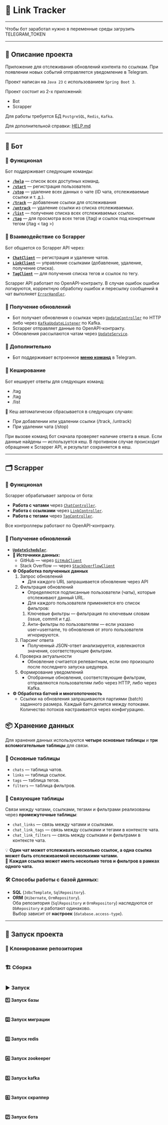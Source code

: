 # 📌 Link Tracker

----

Чтобы бот заработал нужно в переменные среды загрузить TELEGRAM_TOKEN

----

## 📝 Описание проекта

Приложение для отслеживания обновлений контента по ссылкам.
При появлении новых событий отправляется уведомление в Telegram.

Проект написан на `Java 23` с использованием `Spring Boot 3`.

Проект состоит из 2-х приложений:
* Bot
* Scrapper

Для работы требуется БД `PostgreSQL`, `Redis`, `Kafka`.

Для дополнительной справки: [HELP.md](./HELP.md)

---

## 🤖 Бот

### 📌 Функционал

Бот поддерживает следующие команды:

- [**`/help`**]() — список всех доступных команд.
- [**`/start`**]() — регистрация пользователя.
- [**`/stop`**]() — удаление всех данных о чате (ID чата, отслеживаемые ссылки и т. д.).
- [**`/track`**]() — добавление ссылки для отслеживания 
- [**`/untrack`**]() — удаление ссылки из списка отслеживаемых.
- [**`/list`**]() — получение списка всех отслеживаемых ссылок.
- [**`/tag`**]() — для просмотра всех тегов (/tag) и ссылок под конкретным тегом (/tag < tag >)

### 🔄 Взаимодействие со Scrapper

Бот общается со Scrapper API через:
- [**`ChatClient`**]() — регистрация и удаление чатов.
- [**`LinkClient`**]() — управление ссылками (добавление, удаление, получение списка).
- [**`TagClient`**]() — для получения списка тегов и ссылок по тегу.

Scrapper API работает по OpenAPI-контракту. В случае ошибок ошибки логируются, корректную обработку ошибок и пересылку сообщений в чат выполняет [`ErrorHandler`]().

### 📩 Получение обновлений

- Бот получает обновления о ссылках через [`UpdateController`]() по HTTP либо через [`KafkaUpdateListener`]() по Kafka.
- Scrapper отправляет данные по OpenAPI-контракту.
- Обновления рассылаются чатам через [`UpdateService`]().

### 📜 Дополнительно

- Бот поддерживает встроенное [**меню команд**]() в Telegram.

### 🧠 Кеширование

Бот кеширует ответы для следующих команд:
- /tag
- /tag <tag>
- /list

🔄 Кеш автоматически сбрасывается в следующих случаях:
- При добавлении или удалении ссылки (/track, /untrack)
- При удалении чата (/stop)

При вызове команд бот сначала проверяет наличие ответа в кеше. Если данные найдены — используется кеш. В противном случае происходит обращение к Scrapper API, и результат сохраняется в кеш.

---

## 🗂️ Scrapper

### 📌 Функционал

Scrapper обрабатывает запросы от бота:
- **Работа с чатами** через [`ChatController`]().
- **Работа с ссылками** через [`LinkController`]().
- **Работа с тегами** через [`TagController`]().

Все контроллеры работают по OpenAPI-контракту.

### 🔄 Получение обновлений

- [**`UpdateScheduler`**]().
- **📡 Источники данных:**
    - GitHub — через [`GitHubClient`]()
    - Stack Overflow — через [`StackOverflowClient`]()
- **⚙️ Обработка полученных данных**
    1. Запрос обновлений
        - Для каждого URL запрашивается обновление через API
    2. Фильтрация обновлений
        - Определяются подписанные пользователи (чаты), которые отслеживают данный URL.
        - Для каждого пользователя применяется его список фильтров:
        1. Ключевые фильтры — фильтрация по ключевым словам (issue, commit и т.д).
        2. Анти-фильтры по пользователям — если указано user=username, то обновления от этого пользователя игнорируются.
    3. Парсинг ответа
        - Полученный JSON-ответ анализируется, извлекаются значения, соответствующие фильтрам.
    4. Проверка актуальности
        - Обновление считается релевантным, если оно произошло после последнего запуска шедулера.
    5. Формирование уведомлений
        - Отобранные обновления, соответствующие фильтрам, отправляются пользователям либо через HTTP, либо через Kafka.
- **⚙️ Обработка батчей и многопоточность**
    - Ссылки на обновления запрашиваются партиями (batch) заданного размера. Каждый батч делится между потоками. Количество потоков настраивается через конфигурацию.

## 📦 Хранение данных

Для хранения данных используются **четыре основные таблицы** и **три вспомогательные таблицы** для связи.

### 📌 Основные таблицы

- `chats` — таблица чатов.
- `links` — таблица ссылок.
- `tags` — таблица тегов.
- `filters` — таблица фильтров.

### 🔗 Связующие таблицы

Связи между чатами, ссылками, тегами и фильтрами реализованы через **промежуточные таблицы**:

- `chat_links` — связь между чатами и ссылками.
- `chat_link_tags` — связь между ссылками и тегами в контексте чата.
- `chat_link_filters` — связь между ссылками и фильтрами в контексте чата.

💡 **Один чат может отслеживать несколько ссылок, а одна ссылка может быть отслеживаемой несколькими чатами.**  
📌 **Каждая ссылка может иметь несколько тегов и фильтров в рамках одного чата.**

### 🛠 Способы работы с базой данных:

- **SQL** (`JdbcTemplate`, `SqlRepository`).
- **ORM** (`Hibernate`, `OrmRepository`).  
  Оба репозитория (`SqlRepository` и `OrmRepository`) наследуются от `DbRepository` и работают одинаково.  
  Выбор зависит от **настроек** (`database.access-type`).

----------------------------------------------------------------------------------------------------------------------------------------------------------------------------------------------------------------------------------------------------------------------------------------------------------------------------------------------------------------------------------------------------------

## 🚀 Запуск проекта

### 🔄 Клонирование репозитория

```bash

```

### 🏗️ Сборка

```bash

```

### ▶️ Запуск

#### 1️⃣ Запуск базы

```bash

```

#### 2️⃣ Запуск миграции

```bash

```

#### 3️⃣ Запуск redis

```bash

```

#### 4️⃣ Запуск zookeeper

```bash

```

#### 5️⃣ Запуск kafka

```bash

```

#### 6️⃣ Запуск скраппер

```bash

```

#### 7️⃣ Запуск  бота

```bash

```

